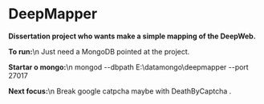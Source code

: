 # DeepMapper

<b>Dissertation project who wants make a simple mapping of the DeepWeb.</b>

<b>To run:</b>\n
Just need a MongoDB pointed at the project.

<b>Startar o mongo:</b>\n
mongod --dbpath E:\datamongo\deepmapper --port 27017

<b>Next focus:</b>\n
Break google catpcha maybe with DeathByCaptcha .
